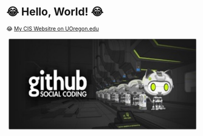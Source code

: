 #  :joy: Hello, World! :joy:

:joy: [My CIS Websitre on UOregon.edu](https://pages.uoregon.edu/ckaawa/111/)

![github social coding logo](images/github-image.png)
